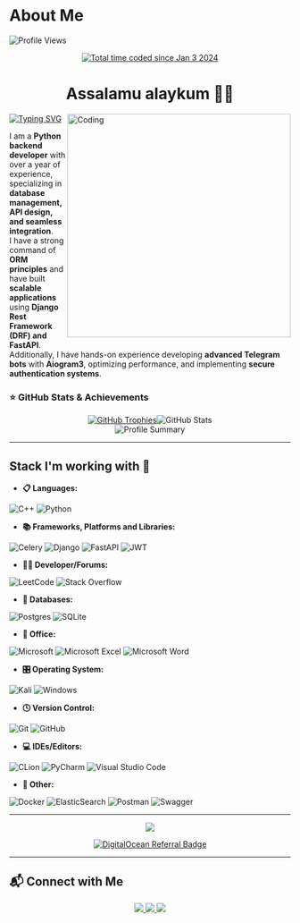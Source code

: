 # About Me

<p align="left">
  <img src="https://komarev.com/ghpvc/?username=Lapasov05&label=Profile%20views&color=0e75b6&style=flat" alt="Profile Views" />
</p>

<p align='center'>
<a href="https://wakatime.com/@018ccf80-fb31-4b69-803c-e656c3b5d627"><img src="/badge/user/018ccf80-fb31-4b69-803c-e656c3b5d627.svg" alt="Total time coded since Jan 3 2024" /></a>
</p>

<h1 align='center'>Assalamu alaykum 👋🏼</h1>

<img align="right" alt="Coding" width="400" src="https://analyticsindiamag.com/wp-content/uploads/2018/12/programming.gif">

<a href="https://git.io/typing-svg">
  <img src="https://readme-typing-svg.herokuapp.com/?font=Fira+Code&pause=1000&width=435&lines={+name:+%22Abdug'ani+Lapasov%22,+age:+?%27+}" alt="Typing SVG" />
</a>  

I am a **Python backend developer** with over a year of experience, specializing in **database management, API design, and seamless integration**.  
I have a strong command of **ORM principles** and have built **scalable applications** using **Django Rest Framework (DRF) and FastAPI**.  
Additionally, I have hands-on experience developing **advanced Telegram bots** with **Aiogram3**, optimizing performance, and implementing **secure authentication systems**.

### ⭐ GitHub Stats & Achievements

<div align="center" style="display: flex; justify-content: center; flex-wrap: wrap;">
    <a href="https://github.com/ryo-ma/github-profile-trophy">
        <img src="https://github-profile-trophy.vercel.app/?username=Lapasov05" alt="GitHub Trophies" />
    </a>
    <img src="https://github-readme-stats.vercel.app/api?username=Lapasov05&show_icons=true&locale=en&theme=dark" alt="GitHub Stats" />
</div>

<div align="center">
  <img src="https://github-profile-summary-cards.vercel.app/api/cards/profile-details?username=Lapasov05&theme=github_dark" alt="Profile Summary">
</div>

---

## Stack I'm working with 💼

- **📋 Languages:**

![C++](https://img.shields.io/badge/c++-%2300599C.svg?style=for-the-badge&logo=c%2B%2B&logoColor=white) 
![Python](https://img.shields.io/badge/python-3670A0?style=for-the-badge&logo=python&logoColor=ffdd54) 


- **📚 Frameworks, Platforms and Libraries:**

![Celery](https://img.shields.io/badge/celery-%23a9cc54.svg?style=for-the-badge&logo=celery&logoColor=ddf4a4) ![Django](https://img.shields.io/badge/django-%23092E20.svg?style=for-the-badge&logo=django&logoColor=white)
![FastAPI](https://img.shields.io/badge/FastAPI-005571?style=for-the-badge&logo=fastapi) ![JWT](https://img.shields.io/badge/JWT-black?style=for-the-badge&logo=JSON%20web%20tokens)


- **🧑‍💻 Developer/Forums:**

![LeetCode](https://img.shields.io/badge/LeetCode-000000?style=for-the-badge&logo=LeetCode&logoColor=#d16c06) ![Stack Overflow](https://img.shields.io/badge/-Stackoverflow-FE7A16?style=for-the-badge&logo=stack-overflow&logoColor=white)


- **💾 Databases:**

![Postgres](https://img.shields.io/badge/postgres-%23316192.svg?style=for-the-badge&logo=postgresql&logoColor=white) ![SQLite](https://img.shields.io/badge/sqlite-%2307405e.svg?style=for-the-badge&logo=sqlite&logoColor=white)


- **🏢 Office:**
  
![Microsoft](https://img.shields.io/badge/Microsoft-0078D4?style=for-the-badge&logo=microsoft&logoColor=white)
![Microsoft Excel](https://img.shields.io/badge/Microsoft_Excel-217346?style=for-the-badge&logo=microsoft-excel&logoColor=white) ![Microsoft Word](https://img.shields.io/badge/Microsoft_Word-2B579A?style=for-the-badge&logo=microsoft-word&logoColor=white)


- **🎛️ Operating System:**

![Kali](https://img.shields.io/badge/Kali-268BEE?style=for-the-badge&logo=kalilinux&logoColor=white) ![Windows](https://img.shields.io/badge/Windows-0078D6?style=for-the-badge&logo=windows&logoColor=white)


- **🕓 Version Control:**

![Git](https://img.shields.io/badge/git-%23F05033.svg?style=for-the-badge&logo=git&logoColor=white) ![GitHub](https://img.shields.io/badge/github-%23121011.svg?style=for-the-badge&logo=github&logoColor=white)


- **💻 IDEs/Editors:**

 ![CLion](https://img.shields.io/badge/CLion-black?style=for-the-badge&logo=clion&logoColor=white)
![PyCharm](https://img.shields.io/badge/pycharm-143?style=for-the-badge&logo=pycharm&logoColor=black&color=black&labelColor=green) 
![Visual Studio Code](https://img.shields.io/badge/Visual%20Studio%20Code-0078d7.svg?style=for-the-badge&logo=visual-studio-code&logoColor=white) 


- **🥅 Other:**

![Docker](https://img.shields.io/badge/docker-%230db7ed.svg?style=for-the-badge&logo=docker&logoColor=white) ![ElasticSearch](https://img.shields.io/badge/-ElasticSearch-005571?style=for-the-badge&logo=elasticsearch)
![Postman](https://img.shields.io/badge/Postman-FF6C37?style=for-the-badge&logo=postman&logoColor=white) ![Swagger](https://img.shields.io/badge/-Swagger-%23Clojure?style=for-the-badge&logo=swagger&logoColor=white)


---

<p align='center'>
  <img src='https://github.com/samandareo/samandareo/blob/main/snake.svg'>
</p>

<p align='center'>
  <a href="https://www.digitalocean.com/?refcode=b09378418f34&utm_campaign=Referral_Invite&utm_medium=Referral_Program&utm_source=badge">
    <img src="https://web-platforms.sfo2.cdn.digitaloceanspaces.com/WWW/Badge%201.svg" alt="DigitalOcean Referral Badge" />
  </a>
</p>

---

## 📬 Connect with Me

<div align="center"> 
  <a href="mailto:abdugani.lapasov2005@gmail.com">
    <img src="https://img.shields.io/badge/Gmail-333333?style=for-the-badge&logo=gmail&logoColor=red" />
  </a>
  <a href="https://www.linkedin.com/in/abdug-ani-lapasov-502809292/" target="_blank">
    <img src="https://img.shields.io/badge/LinkedIn-0077B5?style=for-the-badge&logo=linkedin&logoColor=white" />
  </a>
  <a href="https://t.me/Lapasov_0408" target="_blank">
    <img src="https://img.shields.io/badge/Telegram-0088cc?style=for-the-badge&logo=telegram&logoColor=white" />
  </a>
</div>
